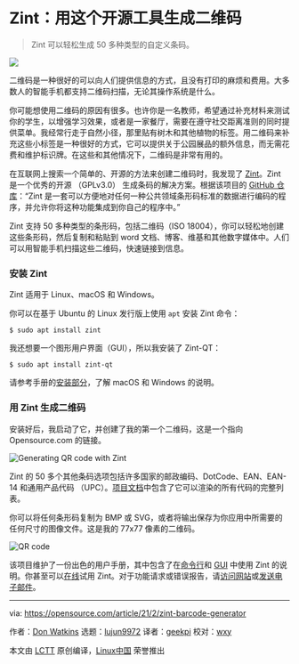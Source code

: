 [#]: collector: (lujun9972)
[#]: translator: (geekpi)
[#]: reviewer: (wxy)
[#]: publisher: ( )
[#]: url: ( )
[#]: subject: (Generate QR codes with this open source tool)
[#]: via: (https://opensource.com/article/21/2/zint-barcode-generator)
[#]: author: (Don Watkins https://opensource.com/users/don-watkins)

Zint：用这个开源工具生成二维码
======

> Zint 可以轻松生成 50 多种类型的自定义条码。

![](https://img.linux.net.cn/data/attachment/album/202102/07/231854y8ffstg0m6l2fcmz.jpg)

二维码是一种很好的可以向人们提供信息的方式，且没有打印的麻烦和费用。大多数人的智能手机都支持二维码扫描，无论其操作系统是什么。

你可能想使用二维码的原因有很多。也许你是一名教师，希望通过补充材料来测试你的学生，以增强学习效果，或者是一家餐厅，需要在遵守社交距离准则的同时提供菜单。我经常行走于自然小径，那里贴有树木和其他植物的标签。用二维码来补充这些小标签是一种很好的方式，它可以提供关于公园展品的额外信息，而无需花费和维护标识牌。在这些和其他情况下，二维码是非常有用的。

在互联网上搜索一个简单的、开源的方法来创建二维码时，我发现了 [Zint][2]。Zint 是一个优秀的开源 （GPLv3.0） 生成条码的解决方案。根据该项目的 [GitHub 仓库][3]：“Zint 是一套可以方便地对任何一种公共领域条形码标准的数据进行编码的程序，并允许你将这种功能集成到你自己的程序中。”

Zint 支持 50 多种类型的条形码，包括二维码（ISO 18004），你可以轻松地创建这些条形码，然后复制和粘贴到 word 文档、博客、维基和其他数字媒体中。人们可以用智能手机扫描这些二维码，快速链接到信息。

### 安装 Zint

Zint 适用于 Linux、macOS 和 Windows。

你可以在基于 Ubuntu 的 Linux 发行版上使用 `apt` 安装 Zint 命令：

```
$ sudo apt install zint
```

我还想要一个图形用户界面（GUI），所以我安装了 Zint-QT：

```
$ sudo apt install zint-qt
```

请参考手册的[安装部分][4]，了解 macOS 和 Windows 的说明。

### 用 Zint 生成二维码

安装好后，我启动了它，并创建了我的第一个二维码，这是一个指向 Opensource.com 的链接。

![Generating QR code with Zint][5]

Zint 的 50 多个其他条码选项包括许多国家的邮政编码、DotCode、EAN、EAN-14 和通用产品代码 （UPC）。[项目文档][2]中包含了它可以渲染的所有代码的完整列表。

你可以将任何条形码复制为 BMP 或 SVG，或者将输出保存为你应用中所需要的任何尺寸的图像文件。这是我的 77x77 像素的二维码。

![QR code][7]

该项目维护了一份出色的用户手册，其中包含了在[命令行][8]和 [GUI][9] 中使用 Zint 的说明。你甚至可以[在线][10]试用 Zint。对于功能请求或错误报告，请[访问网站][11]或[发送电子邮件][12]。

--------------------------------------------------------------------------------

via: https://opensource.com/article/21/2/zint-barcode-generator

作者：[Don Watkins][a]
选题：[lujun9972][b]
译者：[geekpi](https://github.com/geekpi)
校对：[wxy](https://github.com/wxy)

本文由 [LCTT](https://github.com/LCTT/TranslateProject) 原创编译，[Linux中国](https://linux.cn/) 荣誉推出

[a]: https://opensource.com/users/don-watkins
[b]: https://github.com/lujun9972
[1]: https://opensource.com/sites/default/files/styles/image-full-size/public/lead-images/wfh_work_home_laptop_work.png?itok=VFwToeMy (Working from home at a laptop)
[2]: http://www.zint.org.uk/
[3]: https://github.com/zint/zint
[4]: http://www.zint.org.uk/Manual.aspx?type=p&page=2
[5]: https://opensource.com/sites/default/files/uploads/zintqrcode_generation.png (Generating QR code with Zint)
[6]: https://creativecommons.org/licenses/by-sa/4.0/
[7]: https://opensource.com/sites/default/files/uploads/zintqrcode_77px.png (QR code)
[8]: http://zint.org.uk/Manual.aspx?type=p&page=4
[9]: http://zint.org.uk/Manual.aspx?type=p&page=3
[10]: http://www.barcode-generator.org/
[11]: https://lists.sourceforge.net/lists/listinfo/zint-barcode
[12]: mailto:zint-barcode@lists.sourceforge.net
